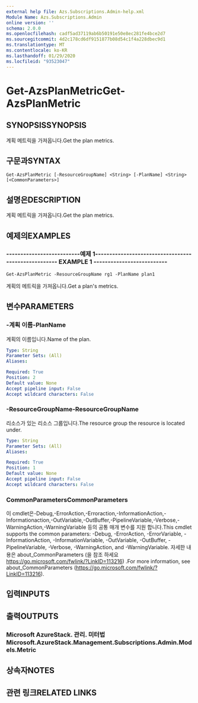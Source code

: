 ```yaml
---
external help file: Azs.Subscriptions.Admin-help.xml
Module Name: Azs.Subscriptions.Admin
online version: ''
schema: 2.0.0
ms.openlocfilehash: cadf5ad37119ab6b50191e50e8ec281fe4bce2d7
ms.sourcegitcommit: 4d2c178cd6df9151877b08d54c1f4a228dbec9d1
ms.translationtype: MT
ms.contentlocale: ko-KR
ms.lasthandoff: 01/29/2020
ms.locfileid: "93523047"
---
```

# <span data-ttu-id="13a92-101">Get-AzsPlanMetric</span><span class="sxs-lookup"><span data-stu-id="13a92-101">Get-AzsPlanMetric</span></span>

## <span data-ttu-id="13a92-102">SYNOPSIS</span><span class="sxs-lookup"><span data-stu-id="13a92-102">SYNOPSIS</span></span>
<span data-ttu-id="13a92-103">계획 메트릭을 가져옵니다.</span><span class="sxs-lookup"><span data-stu-id="13a92-103">Get the plan metrics.</span></span>

## <span data-ttu-id="13a92-104">구문과</span><span class="sxs-lookup"><span data-stu-id="13a92-104">SYNTAX</span></span>

```
Get-AzsPlanMetric [-ResourceGroupName] <String> [-PlanName] <String> [<CommonParameters>]
```

## <span data-ttu-id="13a92-105">설명은</span><span class="sxs-lookup"><span data-stu-id="13a92-105">DESCRIPTION</span></span>
<span data-ttu-id="13a92-106">계획 메트릭을 가져옵니다.</span><span class="sxs-lookup"><span data-stu-id="13a92-106">Get the plan metrics.</span></span>

## <span data-ttu-id="13a92-107">예제의</span><span class="sxs-lookup"><span data-stu-id="13a92-107">EXAMPLES</span></span>

### <span data-ttu-id="13a92-108">--------------------------예제 1--------------------------</span><span class="sxs-lookup"><span data-stu-id="13a92-108">-------------------------- EXAMPLE 1 --------------------------</span></span>
```
Get-AzsPlanMetric -ResourceGroupName rg1 -PlanName plan1
```

<span data-ttu-id="13a92-109">계획의 메트릭을 가져옵니다.</span><span class="sxs-lookup"><span data-stu-id="13a92-109">Get a plan's metrics.</span></span>

## <span data-ttu-id="13a92-110">변수</span><span class="sxs-lookup"><span data-stu-id="13a92-110">PARAMETERS</span></span>

### <span data-ttu-id="13a92-111">-계획 이름</span><span class="sxs-lookup"><span data-stu-id="13a92-111">-PlanName</span></span>
<span data-ttu-id="13a92-112">계획의 이름입니다.</span><span class="sxs-lookup"><span data-stu-id="13a92-112">Name of the plan.</span></span>

```yaml
Type: String
Parameter Sets: (All)
Aliases: 

Required: True
Position: 2
Default value: None
Accept pipeline input: False
Accept wildcard characters: False
```

### <span data-ttu-id="13a92-113">-ResourceGroupName</span><span class="sxs-lookup"><span data-stu-id="13a92-113">-ResourceGroupName</span></span>
<span data-ttu-id="13a92-114">리소스가 있는 리소스 그룹입니다.</span><span class="sxs-lookup"><span data-stu-id="13a92-114">The resource group the resource is located under.</span></span>

```yaml
Type: String
Parameter Sets: (All)
Aliases: 

Required: True
Position: 1
Default value: None
Accept pipeline input: False
Accept wildcard characters: False
```

### <span data-ttu-id="13a92-115">CommonParameters</span><span class="sxs-lookup"><span data-stu-id="13a92-115">CommonParameters</span></span>
<span data-ttu-id="13a92-116">이 cmdlet은-Debug,-ErrorAction,-Erroraction,-InformationAction,-Informationaction,-OutVariable,-OutBuffer,-PipelineVariable,-Verbose,-WarningAction,-WarningVariable 등의 공통 매개 변수를 지원 합니다.</span><span class="sxs-lookup"><span data-stu-id="13a92-116">This cmdlet supports the common parameters: -Debug, -ErrorAction, -ErrorVariable, -InformationAction, -InformationVariable, -OutVariable, -OutBuffer, -PipelineVariable, -Verbose, -WarningAction, and -WarningVariable.</span></span> <span data-ttu-id="13a92-117">자세한 내용은 about_CommonParameters (을 참조 하세요 https://go.microsoft.com/fwlink/?LinkID=113216) .</span><span class="sxs-lookup"><span data-stu-id="13a92-117">For more information, see about_CommonParameters (https://go.microsoft.com/fwlink/?LinkID=113216).</span></span>

## <span data-ttu-id="13a92-118">입력</span><span class="sxs-lookup"><span data-stu-id="13a92-118">INPUTS</span></span>

## <span data-ttu-id="13a92-119">출력</span><span class="sxs-lookup"><span data-stu-id="13a92-119">OUTPUTS</span></span>

### <span data-ttu-id="13a92-120">Microsoft AzureStack. 관리. 미터법</span><span class="sxs-lookup"><span data-stu-id="13a92-120">Microsoft.AzureStack.Management.Subscriptions.Admin.Models.Metric</span></span>

## <span data-ttu-id="13a92-121">상속자</span><span class="sxs-lookup"><span data-stu-id="13a92-121">NOTES</span></span>

## <span data-ttu-id="13a92-122">관련 링크</span><span class="sxs-lookup"><span data-stu-id="13a92-122">RELATED LINKS</span></span>

